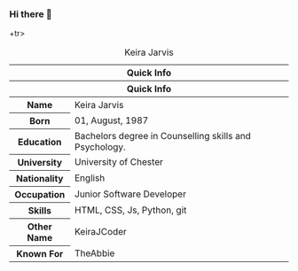### Hi there 👋


<table>
<caption>Keira Jarvis</caption>
<thead>
<tr>
<th colspan="2">Quick Info</th>
</tr>
</thead>
<tbody><th colspan="2">Quick Info</th>
</tr>
</thead>
<tbody>
<tr><th scope='row'>Name</th><td>Keira Jarvis</td></tr>
<tr><th scope='row'>Born</th><td><time datetime="2002-01-11 08:00">01, August, 1987</time></td></tr>
<tr><th scope='row'>Education</th><td>Bachelors degree in Counselling skills and Psychology.</td></tr>
<tr><th scope='row'>University</th><td>University of Chester</td></tr>
<tr><th scope='row'>Nationality</th><td>English</td></tr><tr><th scope='row'>Occupation</th><td>Junior Software Developer</td></tr>
+tr><th scope='row'>Skills</th><td>HTML, CSS, Js, Python, git</td></tr>
<tr><th scope='row'>Other Name</th><td>KeiraJCoder</td></tr>
<tr><th scope='row'>Known For</th><td>TheAbbie</td></tr>
</tbody>
</table> 

<!--
**KeiraJCoder/KeiraJCoder** is a ✨ _special_ ✨ repository because its `README.md` (this file) appears on your GitHub profile.

Here are some ideas to get you started:

- 🔭 I’m currently working on ...
- 🌱 I’m 
+
- 👯 I’m looking to collaborate on ...
- 🤔 I’m looking for help with ...
- 💬 Ask me about ...
- 📫 How to reach me: ...
- 😄 Pronouns: ...
- ⚡ Fun fact: ...
-->
